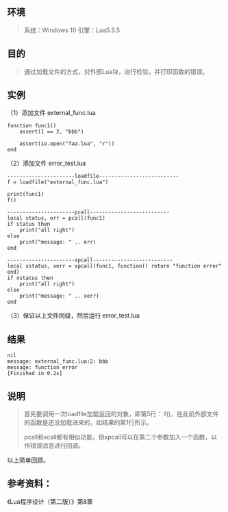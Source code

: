 ## 环境

> 系统：Windows 10
> 引擎：Lua5.3.5

## 目的

> 通过加载文件的方式，对外部Lua块，进行检验，并打印函数的错误。

## 实例

（1）添加文件 external_func.lua

```
function func1()
	assert(1 == 2, "bbb")

	assert(io.open("faa.lua", "r"))
end
```

（2）添加文件 error_test.lua

```
----------------------loadfile--------------------------
f = loadfile("external_func.lua")

print(func1)
f()

----------------------pcall--------------------------
local status, err = pcall(func1)
if status then
	print("all right")
else
	print("message: " .. err)
end

----------------------xpcall--------------------------
local xstatus, xerr = xpcall(func1, function() return "function error" end)
if xstatus then
	print("all right")
else
	print("message: " .. xerr)
end
```

（3）保证以上文件同级，然后运行 error_test.lua

## 结果

```
nil
message: external_func.lua:2: bbb
message: function error
[Finished in 0.2s]
```

## 说明

> 首先要调用一次loadfile加载返回的对象，即第5行： f()，在此前外部文件的函数是还没加载进来的，如结果的第1行所示。
>
> pcall和xcall都有相似功能，但xpcall可以在第二个参数加入一个函数，以作错误消息进行回调。



以上简单回顾。

## 参考资料：

《Lua程序设计（第二版）》第8章